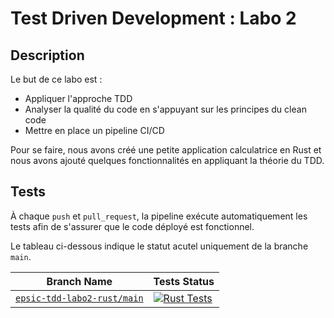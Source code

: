 # Test Driven Development : Labo 2
## Description
Le but de ce labo est : 
- Appliquer l'approche TDD
- Analyser la qualité du code en s'appuyant sur les principes du clean code
- Mettre en place un pipeline CI/CD
  
Pour se faire, nous avons créé une petite application calculatrice en Rust et nous avons ajouté quelques fonctionnalités en appliquant la théorie du TDD.
## Tests
À chaque `push` et `pull_request`, la pipeline exécute automatiquement les tests afin de s'assurer que le code déployé est fonctionnel.

Le tableau ci-dessous indique le statut acutel uniquement de la branche `main`.

| Branch Name | Tests Status |
| ------- | ------- |
| [`epsic-tdd-labo2-rust/main`](https://github.com/BastienVienet/epsic-tdd-labo2-rust/tree/main) | [![Rust Tests](https://github.com/BastienVienet/epsic-tdd-labo2-rust/actions/workflows/rust.yml/badge.svg?branch=main)](https://github.com/BastienVienet/epsic-tdd-labo2-rust/actions/workflows/rust.yml) |
